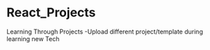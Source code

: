 # React_Projects
Learning Through Projects
-Upload different project/template during learning new Tech  

